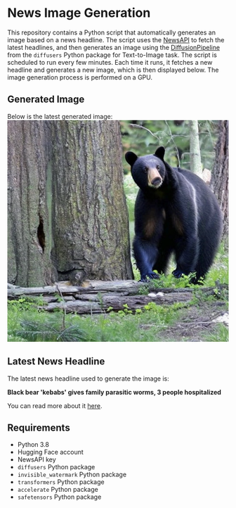 # News Image Generation
This repository contains a Python script that automatically generates an image based on a news headline. The script uses the [NewsAPI](https://newsapi.org/) to fetch the latest headlines, and then generates an image using the [DiffusionPipeline](https://github.com/huggingface/diffusers) from the `diffusers` Python package for Text-to-Image task.
The script is scheduled to run every few minutes. Each time it runs, it fetches a new headline and generates a new image, which is then displayed below. The image generation process is performed on a GPU.

## Generated Image
Below is the latest generated image:
![Generated Image](image.png)

## Latest News Headline
The latest news headline used to generate the image is:

**Black bear 'kebabs' gives family parasitic worms, 3 people hospitalized**

You can read more about it [here](https://local12.com/news/nation-world/black-bear-kebabs-gives-family-parasitic-worms-3-people-hospitalized-infected-meat-wild-game-cdc-parasites-worm-disease-control-prevention-saskatchewan-hunted-frozen-thawed-cooked-roundworm-infections-mild-severe-symptoms-life-threatening-cooked-properly).

## Requirements
- Python 3.8
- Hugging Face account
- NewsAPI key
- `diffusers` Python package
- `invisible_watermark` Python package
- `transformers` Python package
- `accelerate` Python package
- `safetensors` Python package
